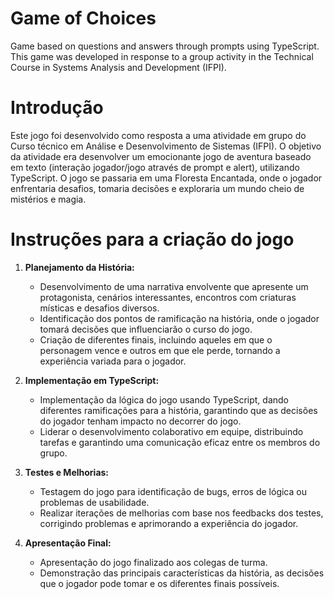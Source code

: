 # Game of Choices
Game based on questions and answers through prompts using TypeScript. This game was developed in response to a group activity in the Technical Course in Systems Analysis and Development (IFPI).

# Introdução

Este jogo foi desenvolvido como resposta a uma atividade em grupo do Curso técnico em Análise e Desenvolvimento de Sistemas (IFPI). O objetivo da atividade era desenvolver um emocionante jogo de aventura baseado em texto (interação jogador/jogo através de prompt e alert), utilizando TypeScript. O jogo se passaria em uma Floresta Encantada, onde o jogador enfrentaria desafios, tomaria decisões e exploraria um mundo cheio de mistérios e magia.

# Instruções para a criação do jogo

1. **Planejamento da História:**
   - Desenvolvimento de uma narrativa envolvente que apresente um protagonista, cenários interessantes, encontros com criaturas místicas e desafios diversos.
   - Identificação dos pontos de ramificação na história, onde o jogador tomará decisões que influenciarão o curso do jogo.
   - Criação de diferentes finais, incluindo aqueles em que o personagem vence e outros em que ele perde, tornando a experiência variada para o jogador.

2. **Implementação em TypeScript:**
   - Implementação da lógica do jogo usando TypeScript, dando diferentes ramificações para a história, garantindo que as decisões do jogador tenham impacto no decorrer do jogo.
   - Liderar o desenvolvimento colaborativo em equipe, distribuindo tarefas e garantindo uma comunicação eficaz entre os membros do grupo.

3. **Testes e Melhorias:**
   - Testagem do jogo para identificação de bugs, erros de lógica ou problemas de usabilidade.
   - Realizar iterações de melhorias com base nos feedbacks dos testes, corrigindo problemas e aprimorando a experiência do jogador.

4. **Apresentação Final:**
   - Apresentação do jogo finalizado aos colegas de turma.
   - Demonstração das principais características da história, as decisões que o jogador pode tomar e os diferentes finais possíveis.
